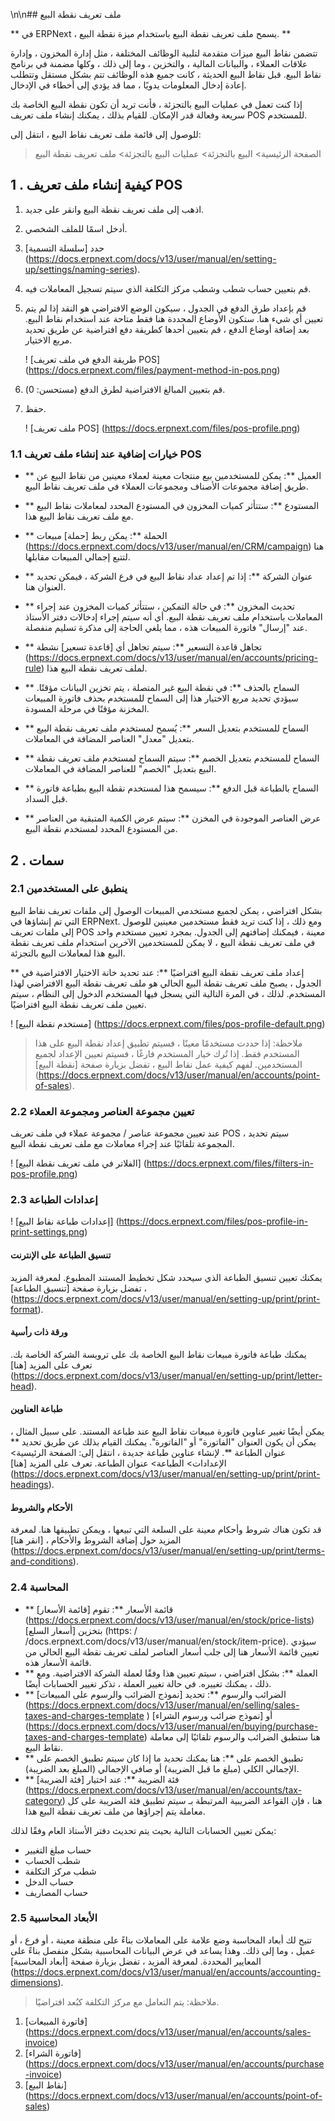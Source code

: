 \n\n## ملف تعريف نقطة البيع

** في ERPNext ، يسمح ملف تعريف نقطة البيع باستخدام ميزة نقطة البيع. **

تتضمن نقاط البيع ميزات متقدمة لتلبية الوظائف المختلفة ، مثل إدارة المخزون ، وإدارة علاقات العملاء ، والبيانات المالية ، والتخزين ، وما إلى ذلك ، وكلها مضمنة في برنامج نقاط البيع. قبل نقاط البيع الحديثة ، كانت جميع هذه الوظائف تتم بشكل مستقل وتتطلب إعادة إدخال المعلومات يدويًا ، مما قد يؤدي إلى أخطاء في الإدخال.

إذا كنت تعمل في عمليات البيع بالتجزئة ، فأنت تريد أن تكون نقطة البيع الخاصة بك سريعة وفعالة قدر الإمكان. للقيام بذلك ، يمكنك إنشاء ملف تعريف POS للمستخدم.

للوصول إلى قائمة ملف تعريف نقاط البيع ، انتقل إلى:

> الصفحة الرئيسية> البيع بالتجزئة> عمليات البيع بالتجزئة> ملف تعريف نقطة البيع

## 1 \. كيفية إنشاء ملف تعريف POS

1. اذهب إلى ملف تعريف نقطة البيع وانقر على جديد.
2. أدخل اسمًا للملف الشخصي.
3. حدد [سلسلة التسمية] (https://docs.erpnext.com/docs/v13/user/manual/en/setting-up/settings/naming-series).
4. قم بتعيين حساب شطب وشطب مركز التكلفة الذي سيتم تسجيل المعاملات فيه.
5. قم بإعداد طرق الدفع في الجدول ، سيكون الوضع الافتراضي هو النقد إذا لم يتم تعيين أي شيء هنا. ستكون الأوضاع المحددة هنا فقط متاحة عند استخدام نقاط البيع. بعد إضافة أوضاع الدفع ، قم بتعيين أحدها كطريقة دفع افتراضية عن طريق تحديد مربع الاختيار.
    
    ! [طريقة الدفع في ملف تعريف POS] (https://docs.erpnext.com/files/payment-method-in-pos.png)
    
6. قم بتعيين المبالغ الافتراضية لطرق الدفع (مستحسن: 0).
    
7. حفظ.
    
    ! [ملف تعريف POS] (https://docs.erpnext.com/files/pos-profile.png)
    

### 1.1 خيارات إضافية عند إنشاء ملف تعريف POS

* ** العميل **: يمكن للمستخدمين بيع منتجات معينة لعملاء معينين من نقاط البيع عن طريق إضافة مجموعات الأصناف ومجموعات العملاء في ملف تعريف نقاط البيع.
* ** المستودع **: ستتأثر كميات المخزون في المستودع المحدد لمعاملات نقاط البيع مع ملف تعريف نقاط البيع هذا.
* ** الحملة **: يمكن ربط [حملة] مبيعات (https://docs.erpnext.com/docs/v13/user/manual/en/CRM/campaign) هنا لتتبع إجمالي المبيعات مقابلها.
* ** عنوان الشركة **: إذا تم إعداد عداد نقاط البيع في فرع الشركة ، فيمكن تحديد العنوان هنا.
    
* ** تحديث المخزون **: في حالة التمكين ، ستتأثر كميات المخزون عند إجراء المعاملات باستخدام ملف تعريف نقطة البيع. أي أنه سيتم إجراء إدخالات دفتر الأستاذ عند "إرسال" فاتورة المبيعات هذه ، مما يلغي الحاجة إلى مذكرة تسليم منفصلة.
    
* ** تجاهل قاعدة التسعير **: سيتم تجاهل أي [قاعدة تسعير] نشطة (https://docs.erpnext.com/docs/v13/user/manual/en/accounts/pricing-rule) لملف تعريف نقطة البيع هذا.
* ** السماح بالحذف **: في نقطة البيع غير المتصلة ، يتم تخزين البيانات مؤقتًا. سيؤدي تحديد مربع الاختيار هذا إلى السماح للمستخدم بحذف فاتورة المبيعات المخزنة مؤقتًا في مرحلة المسودة.
* ** السماح للمستخدم بتعديل السعر **: يُسمح لمستخدم ملف تعريف نقطة البيع بتعديل "معدل" العناصر المضافة في المعاملات.
* ** السماح للمستخدم بتعديل الخصم **: سيتم السماح لمستخدم ملف تعريف نقطة البيع بتعديل "الخصم" للعناصر المضافة في المعاملات.
* ** السماح بالطباعة قبل الدفع **: سيسمح هذا لمستخدم نقطة البيع بطباعة فاتورة قبل السداد.
* ** عرض العناصر الموجودة في المخزن **: سيتم عرض الكمية المتبقية من العناصر من المستودع المحدد لمستخدم نقطة البيع.

## 2 \. سمات

### 2.1 ينطبق على المستخدمين

بشكل افتراضي ، يمكن لجميع مستخدمي المبيعات الوصول إلى ملفات تعريف نقاط البيع التي تم إنشاؤها في ERPNext. ومع ذلك ، إذا كنت تريد فقط مستخدمين معينين للوصول إلى ملفات تعريف POS معينة ، فيمكنك إضافتهم إلى الجدول. بمجرد تعيين مستخدم واحد في ملف تعريف نقطة البيع ، لا يمكن للمستخدمين الآخرين استخدام ملف تعريف نقطة البيع هذا لمعاملات البيع بالتجزئة.

** إعداد ملف تعريف نقطة البيع افتراضيًا **: عند تحديد خانة الاختيار الافتراضية في الجدول ، يصبح ملف تعريف نقطة البيع الحالي هو ملف تعريف نقطة البيع الافتراضي لهذا المستخدم. لذلك ، في المرة التالية التي يسجل فيها المستخدم الدخول إلى النظام ، سيتم تعيين ملف تعريف نقطة البيع افتراضيًا.

! [مستخدم نقطة البيع] (https://docs.erpnext.com/files/pos-profile-default.png)

> ملاحظة: إذا حددت مستخدمًا معينًا ، فسيتم تطبيق إعداد نقطة البيع على هذا المستخدم فقط. إذا تُرك خيار المستخدم فارغًا ، فسيتم تعيين الإعداد لجميع المستخدمين. لفهم كيفية عمل نقاط البيع ، تفضل بزيارة صفحة [نقطة البيع] (https://docs.erpnext.com/docs/v13/user/manual/en/accounts/point-of-sales).

### 2.2 تعيين مجموعة العناصر ومجموعة العملاء

عند تعيين مجموعة عناصر / مجموعة عملاء في ملف تعريف POS ، سيتم تحديد المجموعة تلقائيًا عند إجراء معاملات مع ملف تعريف نقطة البيع.

! [الفلاتر في ملف تعريف نقطة البيع] (https://docs.erpnext.com/files/filters-in-pos-profile.png)

### 2.3 إعدادات الطباعة

! [إعدادات طباعة نقاط البيع] (https://docs.erpnext.com/files/pos-profile-in-print-settings.png)

#### تنسيق الطباعة على الإنترنت

يمكنك تعيين تنسيق الطباعة الذي سيحدد شكل تخطيط المستند المطبوع. لمعرفة المزيد ، تفضل بزيارة صفحة [تنسيق الطباعة] (https://docs.erpnext.com/docs/v13/user/manual/en/setting-up/print/print-format).

#### ورقة ذات رأسية

يمكنك طباعة فاتورة مبيعات نقاط البيع الخاصة بك على ترويسة الشركة الخاصة بك. تعرف على المزيد [هنا] (https://docs.erpnext.com/docs/v13/user/manual/en/setting-up/print/letter-head).

#### طباعة العناوين

يمكن أيضًا تغيير عناوين فاتورة مبيعات نقاط البيع عند طباعة المستند. على سبيل المثال ، يمكن أن يكون العنوان "الفاتورة" أو "الفاتورة". يمكنك القيام بذلك عن طريق تحديد ** عنوان الطباعة **. لإنشاء عناوين طباعة جديدة ، انتقل إلى: الصفحة الرئيسية> الإعدادات> الطباعة> عنوان الطباعة. تعرف على المزيد [هنا] (https://docs.erpnext.com/docs/v13/user/manual/en/setting-up/print/print-headings).

#### الأحكام والشروط

قد تكون هناك شروط وأحكام معينة على السلعة التي تبيعها ، ويمكن تطبيقها هنا. لمعرفة المزيد حول إضافة الشروط والأحكام ، [انقر هنا] (https://docs.erpnext.com/docs/v13/user/manual/en/setting-up/print/terms-and-conditions).

### 2.4 المحاسبة

* ** قائمة الأسعار **: تقوم [قائمة الأسعار] (https://docs.erpnext.com/docs/v13/user/manual/en/stock/price-lists) بتخزين [أسعار السلع] (https: / /docs.erpnext.com/docs/v13/user/manual/en/stock/item-price). سيؤدي تعيين قائمة الأسعار هنا إلى جلب أسعار العناصر لملف تعريف نقطة البيع الحالي من قائمة الأسعار هذه.
* ** العملة **: بشكل افتراضي ، سيتم تعيين هذا وفقًا لعملة الشركة الافتراضية. ومع ذلك ، يمكنك تغييره. في حالة تغيير العملة ، تذكر تغيير الحسابات أيضًا.
* ** الضرائب والرسوم **: تحديد [نموذج الضرائب والرسوم على المبيعات] (https://docs.erpnext.com/docs/v13/user/manual/en/selling/sales-taxes-and-charges-template ) أو [نموذج ضرائب ورسوم الشراء] (https://docs.erpnext.com/docs/v13/user/manual/en/buying/purchase-taxes-and-charges-template) هنا ستطبق الضرائب والرسوم تلقائيًا إلى معاملة نقاط البيع.
* ** تطبيق الخصم على **: هنا يمكنك تحديد ما إذا كان سيتم تطبيق الخصم على الإجمالي الكلي (مبلغ ما قبل الضريبة) أو صافي الإجمالي (المبلغ بعد الضريبة).
* ** فئة الضريبة **: عند اختيار [فئة الضريبة] (https://docs.erpnext.com/docs/v13/user/manual/en/accounts/tax-category) هنا ، فإن القواعد الضريبية المرتبطة بـ سيتم تطبيق فئة الضريبة على كل معاملة يتم إجراؤها من ملف تعريف نقطة البيع هذا.

يمكن تعيين الحسابات التالية بحيث يتم تحديث دفتر الأستاذ العام وفقًا لذلك:

* حساب مبلغ التغيير
* شطب الحساب
* شطب مركز التكلفة
*   حساب الدخل
*   حساب المصاريف

### 2.5 الأبعاد المحاسبية

تتيح لك أبعاد المحاسبة وضع علامة على المعاملات بناءً على منطقة معينة ، أو فرع ، أو عميل ، وما إلى ذلك. وهذا يساعد في عرض البيانات المحاسبية بشكل منفصل بناءً على المعايير المحددة. لمعرفة المزيد ، تفضل بزيارة صفحة [أبعاد المحاسبة] (https://docs.erpnext.com/docs/v13/user/manual/en/accounts/accounting-dimensions).

> ملاحظة: يتم التعامل مع مركز التكلفة كبُعد افتراضيًا.

1. [فاتورة المبيعات] (https://docs.erpnext.com/docs/v13/user/manual/en/accounts/sales-invoice)
2. [فاتورة الشراء] (https://docs.erpnext.com/docs/v13/user/manual/en/accounts/purchase-invoice)
3. [نقاط البيع] (https://docs.erpnext.com/docs/v13/user/manual/en/accounts/point-of-sales)